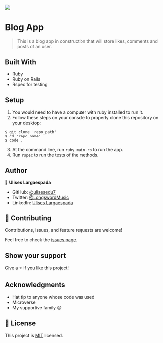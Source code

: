 ![](https://img.shields.io/badge/Microverse-blueviolet)
# Blog App

> This is a blog app in construction that will store likes, comments and posts of an user.

## Built With

- Ruby
- Ruby on Rails
- Rspec for testing

## Setup

1. You would need to have a computer with ruby installed to run it.
2. Follow these steps on your console to properly clone this repository on your desktop:

```
$ git clone 'repo_path'
$ cd 'repo_name'
$ code .
```

3. At the command line, run `ruby main.rb` to run the app.
4. Run `rspec` to run the tests of the methods.

## Author

👤 **Ulises Largaespada**

- GitHub: [@ulisesedu7](https://github.com/ulisesedu7)
- Twitter: [@LongswordMusic](https://twitter.com/LongswordMusic)
- LinkedIn: [Ulises Largaespada](https://www.linkedin.com/in/ulises-largaespada-45570b1a4/)

## 🤝 Contributing

Contributions, issues, and feature requests are welcome!

Feel free to check the [issues page](../../issues/).

## Show your support

Give a ⭐️ if you like this project!

## Acknowledgments

- Hat tip to anyone whose code was used
- Microverse
- My supportive family 😊

## 📝 License

This project is [MIT](./LICENSE.md) licensed.